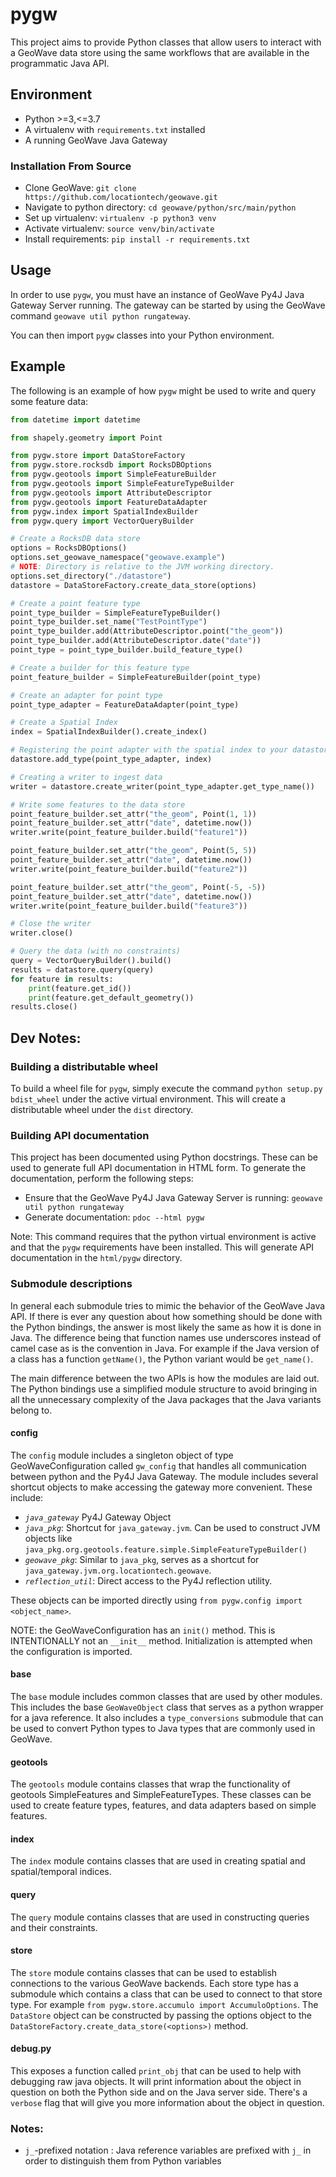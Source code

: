 # pygw
This project aims to provide Python classes that allow users to interact with a GeoWave data store using the same workflows that are available in the programmatic Java API.

## Environment
- Python >=3,<=3.7
- A virtualenv with `requirements.txt` installed
- A running GeoWave Java Gateway

### Installation From Source
- Clone GeoWave: `git clone https://github.com/locationtech/geowave.git`
- Navigate to python directory: `cd geowave/python/src/main/python`
- Set up virtualenv: `virtualenv -p python3 venv`
- Activate virtualenv: `source venv/bin/activate`
- Install requirements: `pip install -r requirements.txt`

## Usage
In order to use `pygw`, you must have an instance of GeoWave Py4J Java Gateway Server running.  The gateway can be started by using the GeoWave command `geowave util python rungateway`.

You can then import `pygw` classes into your Python environment.

## Example
The following is an example of how `pygw` might be used to write and query some feature data:
```python
from datetime import datetime

from shapely.geometry import Point

from pygw.store import DataStoreFactory
from pygw.store.rocksdb import RocksDBOptions
from pygw.geotools import SimpleFeatureBuilder
from pygw.geotools import SimpleFeatureTypeBuilder
from pygw.geotools import AttributeDescriptor
from pygw.geotools import FeatureDataAdapter
from pygw.index import SpatialIndexBuilder
from pygw.query import VectorQueryBuilder

# Create a RocksDB data store
options = RocksDBOptions()
options.set_geowave_namespace("geowave.example")
# NOTE: Directory is relative to the JVM working directory.
options.set_directory("./datastore")
datastore = DataStoreFactory.create_data_store(options)

# Create a point feature type
point_type_builder = SimpleFeatureTypeBuilder()
point_type_builder.set_name("TestPointType")
point_type_builder.add(AttributeDescriptor.point("the_geom"))
point_type_builder.add(AttributeDescriptor.date("date"))
point_type = point_type_builder.build_feature_type()

# Create a builder for this feature type
point_feature_builder = SimpleFeatureBuilder(point_type)

# Create an adapter for point type
point_type_adapter = FeatureDataAdapter(point_type)

# Create a Spatial Index
index = SpatialIndexBuilder().create_index()

# Registering the point adapter with the spatial index to your datastore
datastore.add_type(point_type_adapter, index)

# Creating a writer to ingest data
writer = datastore.create_writer(point_type_adapter.get_type_name())

# Write some features to the data store
point_feature_builder.set_attr("the_geom", Point(1, 1))
point_feature_builder.set_attr("date", datetime.now())
writer.write(point_feature_builder.build("feature1"))

point_feature_builder.set_attr("the_geom", Point(5, 5))
point_feature_builder.set_attr("date", datetime.now())
writer.write(point_feature_builder.build("feature2"))

point_feature_builder.set_attr("the_geom", Point(-5, -5))
point_feature_builder.set_attr("date", datetime.now())
writer.write(point_feature_builder.build("feature3"))

# Close the writer
writer.close()

# Query the data (with no constraints)
query = VectorQueryBuilder().build()
results = datastore.query(query)
for feature in results:
    print(feature.get_id())
    print(feature.get_default_geometry())
results.close()
```
## Dev Notes:

### Building a distributable wheel
To build a wheel file for `pygw`, simply execute the command `python setup.py bdist_wheel` under the active virtual environment.  This will create a distributable wheel under the `dist` directory.

### Building API documentation
This project has been documented using Python docstrings.  These can be used to generate full API documentation in HTML form. To generate the documentation, perform the following steps:
 - Ensure that the GeoWave Py4J Java Gateway Server is running: `geowave util python rungateway`
 - Generate documentation: `pdoc --html pygw`

 Note: This command requires that the python virtual environment is active and that the `pygw` requirements have been installed.  This will generate API documentation in the `html/pygw` directory.

### Submodule descriptions
In general each submodule tries to mimic the behavior of the GeoWave Java API.  If there is ever any question about how something should be done with the Python bindings, the answer is most likely the same as how it is done in Java.  The difference being that function names use underscores instead of camel case as is the convention in Java.  For example if the Java version of a class has a function `getName()`, the Python variant would be `get_name()`.

The main difference between the two APIs is how the modules are laid out.  The Python bindings use a simplified module structure to avoid bringing in all the unnecessary complexity of the Java packages that the Java variants belong to.

#### config
The `config` module includes a singleton object of type GeoWaveConfiguration called `gw_config` that handles all communication between python and the Py4J Java Gateway.  The module includes several shortcut objects to make accessing the gateway more convenient.  These include:
- *`java_gateway`* Py4J Gateway Object
- *`java_pkg`*: Shortcut for `java_gateway.jvm`.  Can be used to construct JVM objects like `java_pkg.org.geotools.feature.simple.SimpleFeatureTypeBuilder()`
- *`geowave_pkg`*: Similar to `java_pkg`, serves as a shortcut for `java_gateway.jvm.org.locationtech.geowave`.
- *`reflection_util`*: Direct access to the Py4J reflection utility.

These objects can be imported directly using `from pygw.config import <object_name>`.

NOTE: the GeoWaveConfiguration has an `init()` method. This is INTENTIONALLY not an `__init__` method. Initialization is attempted when the configuration is imported.

#### base
The `base` module includes common classes that are used by other modules.  This includes the base `GeoWaveObject` class that serves as a python wrapper for a java reference.  It also includes a `type_conversions` submodule that can be used to convert Python types to Java types that are commonly used in GeoWave.

#### geotools
The `geotools` module contains classes that wrap the functionality of geotools SimpleFeatures and SimpleFeatureTypes.  These classes can be used to create feature types, features, and data adapters based on simple features.

#### index
The `index` module contains classes that are used in creating spatial and spatial/temporal indices.

#### query
The `query` module contains classes that are used in constructing queries and their constraints.

#### store
The `store` module contains classes that can be used to establish connections to the various GeoWave backends.  Each store type has a submodule which contains a class that can be used to connect to that store type.  For example `from pygw.store.accumulo import AccumuloOptions`.  The `DataStore` object can be constructed by passing the options object to the `DataStoreFactory.create_data_store(<options>)` method.

#### debug.py
This exposes a function called `print_obj` that can be used to help with debugging raw java objects. It will print information about the object in question on both the Python side and on the Java server side. There's a `verbose` flag that will give you more information about the object in question.

### Notes:
- `j_`-prefixed notation : Java reference variables are prefixed with `j_` in order to distinguish them from Python variables
